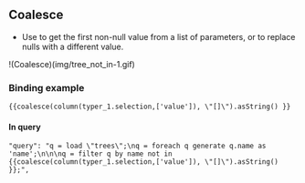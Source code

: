 ## Coalesce

- Use to get the first non-null value from a list of parameters, or to replace nulls with a different value.


!(Coalesce)(img/tree_not_in-1.gif)

### Binding example

```
{{coalesce(column(typer_1.selection,['value']), \"[]\").asString() }}

```

#### In query
```
"query": "q = load \"trees\";\nq = foreach q generate q.name as 'name';\n\n\nq = filter q by name not in {{coalesce(column(typer_1.selection,['value']), \"[]\").asString() }};",

```

